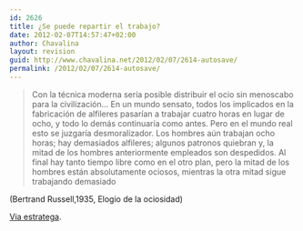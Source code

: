 ```yaml
---
id: 2626
title: ¿Se puede repartir el trabajo?
date: 2012-02-07T14:57:47+02:00
author: Chavalina
layout: revision
guid: http://www.chavalina.net/2012/02/07/2614-autosave/
permalink: /2012/02/07/2614-autosave/
---
```

> Con la técnica moderna sería posible distribuir el ocio sin menoscabo para la civilización&#8230; En un mundo sensato, todos los implicados en la fabricación de alfileres pasarían a trabajar cuatro horas en lugar de ocho, y todo lo demás continuaría como antes. Pero en el mundo real esto se juzgaría desmoralizador. Los hombres aún trabajan ocho horas; hay demasiados alfileres; algunos patronos quiebran y, la mitad de los hombres anteriormente empleados son despedidos. Al final hay tanto tiempo libre como en el otro plan, pero la mitad de los hombres están absolutamente ociosos, mientras la otra mitad sigue trabajando demasiado

(Bertrand Russell,1935, Elogio de la ociosidad)

<a href="http://estratega.typepad.com/estratega/2005/06/ganar_tiempo_pa.html" target="_blank">Via estratega</a>.